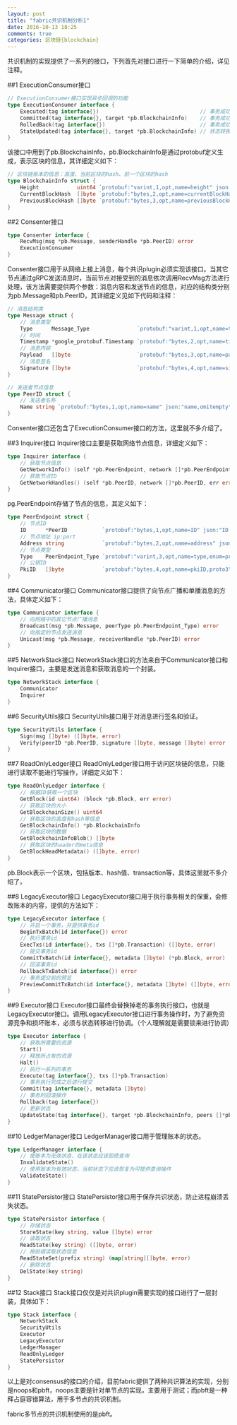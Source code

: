 ```yaml
---
layout: post
title: "fabric共识机制分析1"
date: 2016-10-13 18:25
comments: true
categories: 区块链{blockchain}
---
```


共识机制的实现提供了一系列的接口，下列首先对接口进行一下简单的介绍，详见注释。

##1 ExecutionConsumer接口

```go
// ExecutionConsumer接口实现异步回调的功能
type ExecutionConsumer interface {
	Executed(tag interface{})                                // 事务成功执行完成后调用
	Committed(tag interface{}, target *pb.BlockchainInfo)    // 事务成功commit之后调用
	RolledBack(tag interface{})                              // 事务成功回滚之后调用
	StateUpdated(tag interface{}, target *pb.BlockchainInfo) // 状态转换完成之后调用,如果参数为nil，说明转换失败，并要提供新的target
}
```

该接口中用到了pb.BlockchainInfo，pb.BlockchainInfo是通过protobuf定义生成，表示区块的信息，其详细定义如下：

```go
// 区块链账本的信息：高度、当前区块的hash、前一个区块的hash
type BlockchainInfo struct {
	Height            uint64 `protobuf:"varint,1,opt,name=height" json:"height,omitempty"`
	CurrentBlockHash  []byte `protobuf:"bytes,2,opt,name=currentBlockHash,proto3" json:"currentBlockHash,omitempty"`
	PreviousBlockHash []byte `protobuf:"bytes,3,opt,name=previousBlockHash,proto3" json:"previousBlockHash,omitempty"`
}
```

##2 Consenter接口

```go
type Consenter interface {
	RecvMsg(msg *pb.Message, senderHandle *pb.PeerID) error
	ExecutionConsumer
}
```
Consenter接口用于从网络上接上消息，每个共识plugin必须实现该接口。当其它节点通过gRPC发送消息时，当前节点对接受到的消息依次调用RecvMsg方法进行处理，该方法需要提供两个参数：消息内容和发送节点的信息，对应的结构类分别为pb.Message和pb.PeerID，其详细定义见如下代码和注释：

```go
// 消息结构类
type Message struct {
	// 消息类型
	Type      Message_Type               `protobuf:"varint,1,opt,name=type,enum=protos.Message_Type" json:"type,omitempty"`
	// 时间
	Timestamp *google_protobuf.Timestamp `protobuf:"bytes,2,opt,name=timestamp" json:"timestamp,omitempty"`
	// 消息内容
	Payload   []byte                     `protobuf:"bytes,3,opt,name=payload,proto3" json:"payload,omitempty"`
	// 消息签名
	Signature []byte                     `protobuf:"bytes,4,opt,name=signature,proto3" json:"signature,omitempty"`
}

// 发送者节点信息
type PeerID struct {
	// 发送者名称
	Name string `protobuf:"bytes,1,opt,name=name" json:"name,omitempty"`
}
```
Consenter接口还包含了ExecutionConsumer接口的方法，这里就不多介绍了。

##3 Inquirer接口
Inquirer接口主要是获取网络节点信息，详细定义如下：

```go
type Inquirer interface {
	// 获取节点信息
	GetNetworkInfo() (self *pb.PeerEndpoint, network []*pb.PeerEndpoint, err error)
	// 获取节点ID
	GetNetworkHandles() (self *pb.PeerID, network []*pb.PeerID, err error)
}
```
pg.PeerEndpoint存储了节点的信息，其定义如下：

```go
type PeerEndpoint struct {
	// 节点ID
	ID      *PeerID           `protobuf:"bytes,1,opt,name=ID" json:"ID,omitempty"`
	// 节点地址 ip:port
	Address string            `protobuf:"bytes,2,opt,name=address" json:"address,omitempty"`
	// 节点类型
	Type    PeerEndpoint_Type `protobuf:"varint,3,opt,name=type,enum=protos.PeerEndpoint_Type" json:"type,omitempty"`
	// 公钥ID
	PkiID   []byte            `protobuf:"bytes,4,opt,name=pkiID,proto3" json:"pkiID,omitempty"`
}
```

##4 Communicator接口
Communicator接口提供了向节点广播和单播消息的方法，具体定义如下：

```go
type Communicator interface {
	// 向网络中的其它节点广播消息
	Broadcast(msg *pb.Message, peerType pb.PeerEndpoint_Type) error
	// 向指定的节点发送消息
	Unicast(msg *pb.Message, receiverHandle *pb.PeerID) error
}
```

##5 NetworkStack接口
NetworkStack接口的方法来自于Communicator接口和Inquirer接口，主要是发送消息和获取消息的一个封装。

```go
type NetworkStack interface {
	Communicator
	Inquirer
}
```

##6 SecurityUtils接口
SecurityUtils接口用于对消息进行签名和验证。

```go
type SecurityUtils interface {
	Sign(msg []byte) ([]byte, error)
	Verify(peerID *pb.PeerID, signature []byte, message []byte) error
}
```

##7 ReadOnlyLedger接口
ReadOnlyLedger接口用于访问区块链的信息，只能进行读取不能进行写操作，详细定义如下：

```go
type ReadOnlyLedger interface {
	// 根据ID获取一个区块
	GetBlock(id uint64) (block *pb.Block, err error)
	// 获取区块的大小
	GetBlockchainSize() uint64
	// 获取区块的高度和hash等信息
	GetBlockchainInfo() *pb.BlockchainInfo
	// 获取区块的数据
	GetBlockchainInfoBlob() []byte
	// 获取区块的haader的meta信息
	GetBlockHeadMetadata() ([]byte, error)
}
```
pb.Block表示一个区块，包括版本、hash值、transaction等，具体这里就不多介绍了。

##8 LegacyExecutor接口
LegacyExecutor接口用于执行事务相关的保重，会修改账本的内容，提供的方法如下：

```go
type LegacyExecutor interface {
	// 开启一个事务，并提供事务id
	BeginTxBatch(id interface{}) error
	// 执行事务id
	ExecTxs(id interface{}, txs []*pb.Transaction) ([]byte, error)
	// 提交事务id
	CommitTxBatch(id interface{}, metadata []byte) (*pb.Block, error)
	// 回滚事务id
	RollbackTxBatch(id interface{}) error
	// 事务提交前的预览
	PreviewCommitTxBatch(id interface{}, metadata []byte) ([]byte, error)
}
```

##9 Executor接口
Executor接口最终会替换掉老的事务执行接口，也就是LegacyExecutor接口。调用LegacyExecutor接口进行事务操作时，为了避免资源竞争和损坏账本，必须与状态转移进行协调。（个人理解就是需要锁来进行协调）

```go
type Executor interface {
	// 获取所需要的资源
	Start()         
	// 释放所占有的资源                            
	Halt()        
	// 执行一系列的事务                           
	Execute(tag interface{}, txs []*pb.Transaction)
	// 事务执行完成之后进行提交
	Commit(tag interface{}, metadata []byte)  
	// 事务的回滚操作
	Rollback(tag interface{})  
	// 更新状态
	UpdateState(tag interface{}, target *pb.BlockchainInfo, peers []*pb.PeerID)
}
```

##10 LedgerManager接口
LedgerManager接口用于管理账本的状态。

```go
type LedgerManager interface {
	// 使账本为无效状态，在该状态应该拒绝查询
	InvalidateState()
	// 使用账本为有效状态，当前状态下应该恢复为可提供查询操作
	ValidateState()
}
```

##11 StatePersistor接口
StatePersistor接口用于保存共识状态，防止进程崩溃丢失状态。

```go
type StatePersistor interface {
	// 存储状态
	StoreState(key string, value []byte) error
	// 读取状态
	ReadState(key string) ([]byte, error)
	// 按前缀读取状态信息
	ReadStateSet(prefix string) (map[string][]byte, error)
	// 删除状态
	DelState(key string)
}
```
##12 Stack接口
Stack接口仅仅是对共识plugin需要实现的接口进行了一层封装，具体如下：

```go
type Stack interface {
	NetworkStack
	SecurityUtils
	Executor
	LegacyExecutor
	LedgerManager
	ReadOnlyLedger
	StatePersistor
}
```

以上是对consensus的接口的介绍，目前fabric提供了两种共识算法的实现，分别是noops和pbft，noops主要是针对单节点的实现，主要用于测试；而pbft是一种拜占庭容错算法，用于多节点的共识机制。

fabric多节点的共识机制使用的是pbft。
